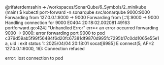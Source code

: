 @rifaterdemsahin ➜ /workspaces/SonarQube/6_Symbols/2_minikube (main) $ kubectl port-forward -n sonarqube svc/sonarqube 9000:9000 
Forwarding from 127.0.0.1:9000 -> 9000
Forwarding from [::1]:9000 -> 9000
Handling connection for 9000
E0404 20:18:02.002081   49163 portforward.go:424] "Unhandled Error" err=<
        an error occurred forwarding 9000 -> 9000: error forwarding port 9000 to pod c379d59ab5f99f56484f6d20fc67381df9870d995fc7295b17c0dd1065e55e1a, uid : exit status 1: 2025/04/04 20:18:01 socat[6985] E connect(5, AF=2 127.0.0.1:9000, 16): Connection refused
 >
error: lost connection to pod